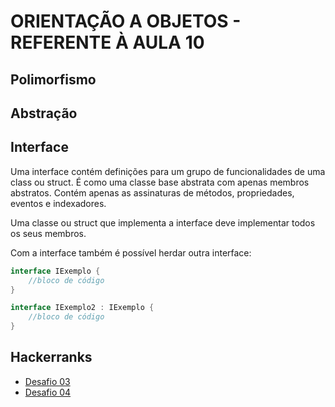 # ORIENTAÇÃO A OBJETOS - REFERENTE À AULA 10

## Polimorfismo

## Abstração

## Interface

Uma interface contém definições para um grupo de funcionalidades de uma class ou struct. É como uma classe base abstrata com apenas membros abstratos. Contém apenas as assinaturas de métodos, propriedades, eventos e indexadores.

Uma classe ou struct que implementa a interface deve implementar todos os seus membros.

Com a interface também é possível herdar outra interface:

```csharp
interface IExemplo {
    //bloco de código
}

interface IExemplo2 : IExemplo {
    //bloco de código
}
```


## Hackerranks

- [Desafio 03](https://www.hackerrank.com/challenges/apple-and-orange/problem?isFullScreen=true)
- [Desafio 04](https://www.hackerrank.com/challenges/grading/problem?isFullScreen=true)
